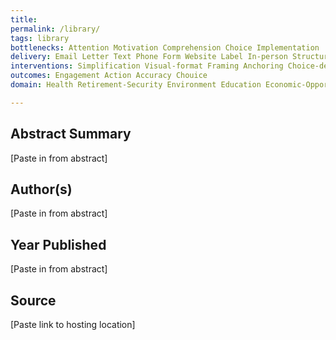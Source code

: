 ```yaml
---
title: 
permalink: /library/
tags: library 
bottlenecks: Attention Motivation Comprehension Choice Implementation
delivery: Email Letter Text Phone Form Website Label In-person Structural
interventions: Simplification Visual-format Framing Anchoring Choice-design Action-steps Reminders Timing Commitment Social-Norms Messenger Personalization Cost/Benefit Education Incentives
outcomes: Engagement Action Accuracy Chouice 
domain: Health Retirement-Security Environment Education Economic-Opportunity Government-Operations International-Development Justice

---
```

## Abstract Summary

[Paste in from abstract]

## Author(s)

[Paste in from abstract]

## Year Published

[Paste in from abstract]

## Source

[Paste link to hosting location]
